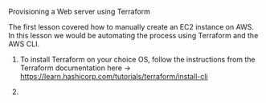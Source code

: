 Provisioning a Web server using Terraform

The first lesson covered how to manually create an EC2 instance on AWS. In this lesson we would be automating the process using Terraform and the AWS CLI.

1)  To install Terraform on your choice OS, follow the instructions from the Terraform documentation here -> https://learn.hashicorp.com/tutorials/terraform/install-cli

2)  
